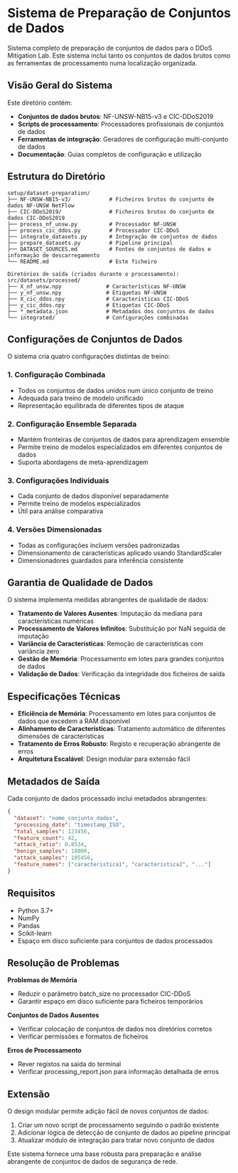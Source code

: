 # Sistema de Preparação de Conjuntos de Dados

Sistema completo de preparação de conjuntos de dados para o DDoS Mitigation Lab. Este sistema inclui tanto os conjuntos de dados brutos como as ferramentas de processamento numa localização organizada.

## Visão Geral do Sistema

Este diretório contém:
- **Conjuntos de dados brutos**: NF-UNSW-NB15-v3 e CIC-DDoS2019 
- **Scripts de processamento**: Processadores profissionais de conjuntos de dados
- **Ferramentas de integração**: Geradores de configuração multi-conjunto de dados
- **Documentação**: Guias completos de configuração e utilização

## Estrutura do Diretório

```
setup/dataset-preparation/
├── NF-UNSW-NB15-v3/            # Ficheiros brutos do conjunto de dados NF-UNSW NetFlow
├── CIC-DDoS2019/               # Ficheiros brutos do conjunto de dados CIC-DDoS2019
├── process_nf_unsw.py          # Processador NF-UNSW
├── process_cic_ddos.py         # Processador CIC-DDoS
├── integrate_datasets.py       # Integração de conjuntos de dados
├── prepare_datasets.py         # Pipeline principal
├── DATASET_SOURCES.md          # Fontes de conjuntos de dados e informação de descarregamento
└── README.md                   # Este ficheiro

Diretórios de saída (criados durante o processamento):
src/datasets/processed/
├── X_nf_unsw.npy              # Características NF-UNSW
├── y_nf_unsw.npy              # Etiquetas NF-UNSW
├── X_cic_ddos.npy             # Características CIC-DDoS
├── y_cic_ddos.npy             # Etiquetas CIC-DDoS
├── *_metadata.json            # Metadados dos conjuntos de dados
└── integrated/                # Configurações combinadas
```

## Configurações de Conjuntos de Dados

O sistema cria quatro configurações distintas de treino:

### 1. Configuração Combinada
- Todos os conjuntos de dados unidos num único conjunto de treino
- Adequada para treino de modelo unificado
- Representação equilibrada de diferentes tipos de ataque

### 2. Configuração Ensemble Separada
- Mantém fronteiras de conjuntos de dados para aprendizagem ensemble
- Permite treino de modelos especializados em diferentes conjuntos de dados
- Suporta abordagens de meta-aprendizagem

### 3. Configurações Individuais
- Cada conjunto de dados disponível separadamente
- Permite treino de modelos especializados
- Útil para análise comparativa

### 4. Versões Dimensionadas
- Todas as configurações incluem versões padronizadas
- Dimensionamento de características aplicado usando StandardScaler
- Dimensionadores guardados para inferência consistente

## Garantia de Qualidade de Dados

O sistema implementa medidas abrangentes de qualidade de dados:

- **Tratamento de Valores Ausentes**: Imputação da mediana para características numéricas
- **Processamento de Valores Infinitos**: Substituição por NaN seguida de imputação
- **Variância de Características**: Remoção de características com variância zero
- **Gestão de Memória**: Processamento em lotes para grandes conjuntos de dados
- **Validação de Dados**: Verificação da integridade dos ficheiros de saída

## Especificações Técnicas

- **Eficiência de Memória**: Processamento em lotes para conjuntos de dados que excedem a RAM disponível
- **Alinhamento de Características**: Tratamento automático de diferentes dimensões de características
- **Tratamento de Erros Robusto**: Registo e recuperação abrangente de erros
- **Arquitetura Escalável**: Design modular para extensão fácil

## Metadados de Saída

Cada conjunto de dados processado inclui metadados abrangentes:

```json
{
  "dataset": "nome_conjunto_dados",
  "processing_date": "timestamp_ISO",
  "total_samples": 123456,
  "feature_count": 42,
  "attack_ratio": 0.8534,
  "benign_samples": 18000,
  "attack_samples": 105456,
  "feature_names": ["caracteristica1", "caracteristica2", "..."]
}
```

## Requisitos

- Python 3.7+
- NumPy
- Pandas
- Scikit-learn
- Espaço em disco suficiente para conjuntos de dados processados

## Resolução de Problemas

**Problemas de Memória**
- Reduzir o parâmetro batch_size no processador CIC-DDoS
- Garantir espaço em disco suficiente para ficheiros temporários

**Conjuntos de Dados Ausentes**
- Verificar colocação de conjuntos de dados nos diretórios corretos
- Verificar permissões e formatos de ficheiros

**Erros de Processamento**
- Rever registos na saída do terminal
- Verificar processing_report.json para informação detalhada de erros

## Extensão

O design modular permite adição fácil de novos conjuntos de dados:

1. Criar um novo script de processamento seguindo o padrão existente
2. Adicionar lógica de detecção de conjunto de dados ao pipeline principal
3. Atualizar módulo de integração para tratar novo conjunto de dados

Este sistema fornece uma base robusta para preparação e análise abrangente de conjuntos de dados de segurança de rede.
